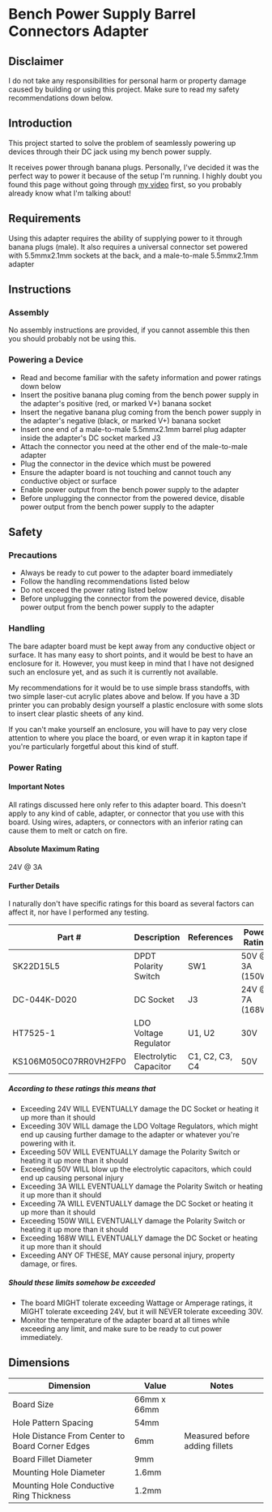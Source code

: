# Bench Power Supply Barrel Connectors Adapter
## Disclaimer
I do not take any responsibilities for personal harm or property damage caused by building or using this project. Make sure to read my safety recommendations down below.

## Introduction
This project started to solve the problem of seamlessly powering up devices through their DC jack using my bench power supply.

It receives power through banana plugs. Personally, I've decided it was the perfect way to power it because of the setup I'm running.
I highly doubt you found this page without going through [my video](https://youtu.be/uaTE9wOTJUA) first, so you probably already know what I'm talking about!

## Requirements
Using this adapter requires the ability of supplying power to it through banana plugs (male). It also requires a universal connector set powered with 5.5mmx2.1mm sockets at the back, and a male-to-male 5.5mmx2.1mm adapter

## Instructions
### Assembly
No assembly instructions are provided, if you cannot assemble this then you should probably not be using this.

### Powering a Device
* Read and become familiar with the safety information and power ratings down below
* Insert the positive banana plug coming from the bench power supply in the adapter's positive (red, or marked V+) banana socket
* Insert the negative banana plug coming from the bench power supply in the adapter's negative (black, or marked V+) banana socket
* Insert one end of a male-to-male 5.5mmx2.1mm barrel plug adapter inside the adapter's DC socket marked J3
* Attach the connector you need at the other end of the male-to-male adapter
* Plug the connector in the device which must be powered
* Ensure the adapter board is not touching and cannot touch any conductive object or surface
* Enable power output from the bench power supply to the adapter
* Before unplugging the connector from the powered device, disable power output from the bench power supply to the adapter

## Safety
### Precautions
* Always be ready to cut power to the adapter board immediately
* Follow the handling recommendations listed below
* Do not exceed the power rating listed below
* Before unplugging the connector from the powered device, disable power output from the bench power supply to the adapter

### Handling
The bare adapter board must be kept away from any conductive object or surface. It has many easy to short points, and it would be best to have an enclosure for it. However, you must keep in mind that
I have not designed such an enclosure yet, and as such it is currently not available.

My recommendations for it would be to use simple brass standoffs, with two simple laser-cut acrylic plates above and below.
If you have a 3D printer you can probably design yourself a plastic enclosure with some slots to insert clear plastic sheets of any kind.

If you can't make yourself an enclosure, you will have to pay very close attention to where you place the board, or even wrap it in kapton tape if you're particularly forgetful about this kind of stuff.

### Power Rating
#### Important Notes
All ratings discussed here only refer to this adapter board. This doesn't apply to any kind of cable, adapter, or connector that you use with this board. Using wires, adapters, or connectors with an inferior rating can cause them to melt or catch on fire.

#### Absolute Maximum Rating
24V @ 3A

#### Further Details
I naturally don't have specific ratings for this board as several factors can affect it, nor have I performed any testing.

**Part #** | **Description** | **References** | **Power Rating**
--- | --- | --- | ---
SK22D15L5 | DPDT Polarity Switch | SW1 | 50V @ 3A (150W)
DC-044K-D020 | DC Socket | J3 | 24V @ 7A (168W)
HT7525-1 | LDO Voltage Regulator | U1, U2 | 30V
KS106M050C07RR0VH2FP0 | Electrolytic Capacitor | C1, C2, C3, C4 | 50V

##### According to these ratings this means that
* Exceeding 24V WILL EVENTUALLY damage the DC Socket or heating it up more than it should
* Exceeding 30V WILL damage the LDO Voltage Regulators, which might end up causing further damage to the adapter or whatever you're powering with it.
* Exceeding 50V WILL EVENTUALLY damage the Polarity Switch or heating it up more than it should
* Exceeding 50V WILL blow up the electrolytic capacitors, which could end up causing personal injury
* Exceeding 3A WILL EVENTUALLY damage the Polarity Switch or heating it up more than it should
* Exceeding 7A WILL EVENTUALLY damage the DC Socket or heating it up more than it should
* Exceeding 150W WILL EVENTUALLY damage the Polarity Switch or heating it up more than it should
* Exceeding 168W WILL EVENTUALLY damage the DC Socket or heating it up more than it should
* Exceeding ANY OF THESE, MAY cause personal injury, property damage, or fires.

##### Should these limits somehow be exceeded
* The board MIGHT tolerate exceeding Wattage or Amperage ratings, it MIGHT tolerate exceeding 24V, but it will NEVER tolerate exceeding 30V.
* Monitor the temperature of the adapter board at all times while exceeding any limit, and make sure to be ready to cut power immediately.


## Dimensions
**Dimension** | **Value** | **Notes**
--- | --- | ---
Board Size | 66mm x 66mm
Hole Pattern Spacing | 54mm
Hole Distance From Center to Board Corner Edges | 6mm | Measured before adding fillets
Board Fillet Diameter | 9mm
Mounting Hole Diameter | 1.6mm
Mounting Hole Conductive Ring Thickness | 1.2mm
